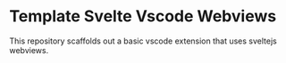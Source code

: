 # Template Svelte Vscode Webviews

This repository scaffolds out a basic vscode extension that uses sveltejs webviews.